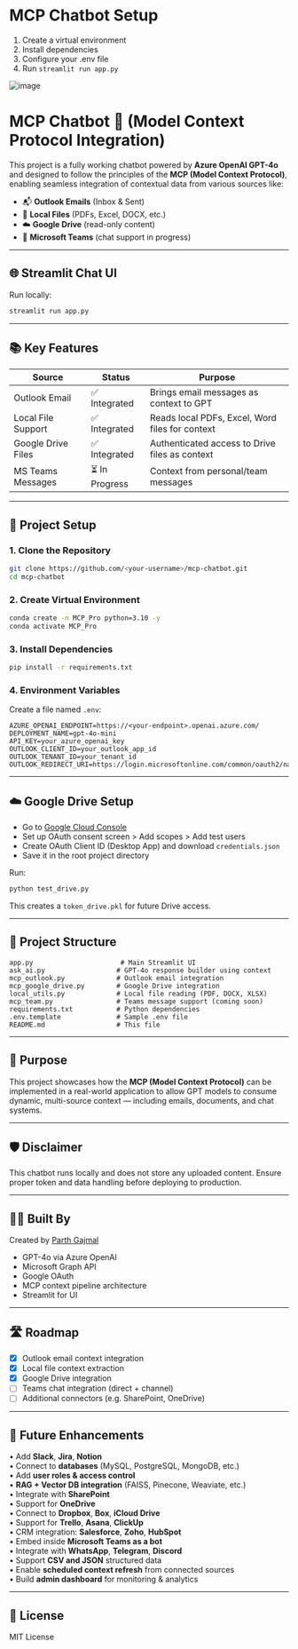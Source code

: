 # MCP Chatbot Setup

1. Create a virtual environment
2. Install dependencies
3. Configure your .env file
4. Run `streamlit run app.py`

![image](https://github.com/user-attachments/assets/c2e4a18e-2672-4ea3-b0ce-df1f37308bee)


# MCP Chatbot 🧠 (Model Context Protocol Integration)

This project is a fully working chatbot powered by **Azure OpenAI GPT-4o** and designed to follow the principles of the **MCP (Model Context Protocol)**, enabling seamless integration of contextual data from various sources like:

- 📬 **Outlook Emails** (Inbox & Sent)
- 📁 **Local Files** (PDFs, Excel, DOCX, etc.)
- ☁️ **Google Drive** (read-only content)
- 💬 **Microsoft Teams** (chat support in progress)

---

## 🌐 Streamlit Chat UI
Run locally:
```bash
streamlit run app.py
```

---

## 📚 Key Features

| Source             | Status       | Purpose |
|--------------------|--------------|---------|
| Outlook Email      | ✅ Integrated | Brings email messages as context to GPT |
| Local File Support | ✅ Integrated | Reads local PDFs, Excel, Word files for context |
| Google Drive Files | ✅ Integrated | Authenticated access to Drive files as context |
| MS Teams Messages  | ⏳ In Progress | Context from personal/team messages |

---

## 🚀 Project Setup

### 1. Clone the Repository
```bash
git clone https://github.com/<your-username>/mcp-chatbot.git
cd mcp-chatbot
```

### 2. Create Virtual Environment
```bash
conda create -n MCP_Pro python=3.10 -y
conda activate MCP_Pro
```

### 3. Install Dependencies
```bash
pip install -r requirements.txt
```

### 4. Environment Variables
Create a file named `.env`:
```env
AZURE_OPENAI_ENDPOINT=https://<your-endpoint>.openai.azure.com/
DEPLOYMENT_NAME=gpt-4o-mini
API_KEY=your_azure_openai_key
OUTLOOK_CLIENT_ID=your_outlook_app_id
OUTLOOK_TENANT_ID=your_tenant_id
OUTLOOK_REDIRECT_URI=https://login.microsoftonline.com/common/oauth2/nativeclient
```

---

## ☁️ Google Drive Setup
- Go to [Google Cloud Console](https://console.cloud.google.com/)
- Set up OAuth consent screen > Add scopes > Add test users
- Create OAuth Client ID (Desktop App) and download `credentials.json`
- Save it in the root project directory

Run:
```bash
python test_drive.py
```
This creates a `token_drive.pkl` for future Drive access.

---

## 📁 Project Structure
```
app.py                      # Main Streamlit UI
ask_ai.py                  # GPT-4o response builder using context
mcp_outlook.py             # Outlook email integration
mcp_google_drive.py        # Google Drive integration
local_utils.py             # Local file reading (PDF, DOCX, XLSX)
mcp_team.py                # Teams message support (coming soon)
requirements.txt           # Python dependencies
.env.template              # Sample .env file
README.md                  # This file
```

---

## 📌 Purpose
This project showcases how the **MCP (Model Context Protocol)** can be implemented in a real-world application to allow GPT models to consume dynamic, multi-source context — including emails, documents, and chat systems.

---

## 🛡️ Disclaimer
This chatbot runs locally and does not store any uploaded content. Ensure proper token and data handling before deploying to production.

---

## 👨‍💻 Built By
Created by [Parth Gajmal](mailto:prgajmal@gmail.com)
- GPT-4o via Azure OpenAI
- Microsoft Graph API
- Google OAuth
- MCP context pipeline architecture
- Streamlit for UI

---

## 🛣️ Roadmap
- [x] Outlook email context integration
- [x] Local file context extraction
- [x] Google Drive integration
- [ ] Teams chat integration (direct + channel)
- [ ] Additional connectors (e.g. SharePoint, OneDrive)

---

## 🔮 Future Enhancements
• Add **Slack**, **Jira**, **Notion**  
• Connect to **databases** (MySQL, PostgreSQL, MongoDB, etc.)  
• Add **user roles & access control**  
• **RAG + Vector DB integration** (FAISS, Pinecone, Weaviate, etc.)  
• Integrate with **SharePoint**  
• Support for **OneDrive**  
• Connect to **Dropbox**, **Box**, **iCloud Drive**  
• Support for **Trello**, **Asana**, **ClickUp**  
• CRM integration: **Salesforce**, **Zoho**, **HubSpot**  
• Embed inside **Microsoft Teams as a bot**  
• Integrate with **WhatsApp**, **Telegram**, **Discord**  
• Support **CSV and JSON** structured data  
• Enable **scheduled context refresh** from connected sources  
• Build **admin dashboard** for monitoring & analytics  

---

## 🧾 License
MIT License

